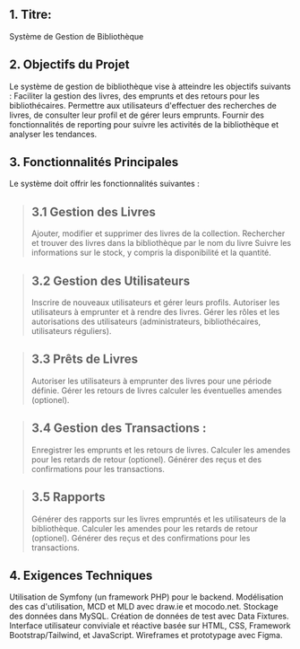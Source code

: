 ## 1. Titre: 
Système de Gestion de Bibliothèque

## 2. Objectifs du Projet
Le système de gestion de bibliothèque vise à atteindre les objectifs suivants :
Faciliter la gestion des livres, des emprunts et des retours pour les bibliothécaires. Permettre aux utilisateurs d'effectuer des recherches de livres, de consulter leur profil et de gérer leurs emprunts. Fournir des fonctionnalités de reporting pour suivre les activités de la bibliothèque et analyser les tendances.

## 3. Fonctionnalités Principales
Le système doit offrir les fonctionnalités suivantes :
> ## 3.1 Gestion des Livres
> Ajouter, modifier et supprimer des livres de la collection.
> Rechercher et trouver des livres dans la bibliothèque par le nom du livre
> Suivre les informations sur le stock, y compris la disponibilité et la quantité.

> ## 3.2 Gestion des Utilisateurs
> Inscrire de nouveaux utilisateurs et gérer leurs profils.
> Autoriser les utilisateurs à emprunter et à rendre des livres.
> Gérer les rôles et les autorisations des utilisateurs (administrateurs, bibliothécaires, utilisateurs réguliers).

> ## 3.3 Prêts de Livres
> Autoriser les utilisateurs à emprunter des livres pour une période définie.
> Gérer les retours de livres 
> calculer les éventuelles amendes (optionel).

> ## 3.4 Gestion des Transactions :
> Enregistrer les emprunts et les retours de livres.
> Calculer les amendes pour les retards de retour (optionel).
> Générer des reçus et des confirmations pour les transactions.

> ## 3.5 Rapports
> Générer des rapports sur les livres empruntés et les utilisateurs de la bibliothèque.
> Calculer les amendes pour les retards de retour (optionel).
> Générer des reçus et des confirmations pour les transactions.

## 4. Exigences Techniques
Utilisation de Symfony (un framework PHP) pour le backend. 
Modélisation des cas d'utilisation, MCD et MLD avec draw.ie et mocodo.net. 
Stockage des données dans MySQL. 
Création de données de test avec Data Fixtures. 
Interface utilisateur conviviale et réactive basée sur HTML, CSS, Framework Bootstrap/Tailwind, et JavaScript. Wireframes et prototypage avec Figma.